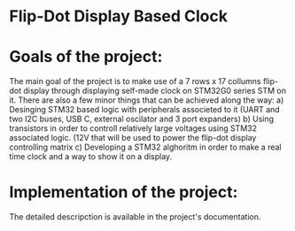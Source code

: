 ﻿# Flip-Dot Display Based Clock
# Goals of the project:
The main goal of the project is to make use of a 7 rows x 17 collumns flip-dot display through displaying self-made clock on STM32G0 series STM on it.
There are also a few minor things that can be achieved along the way: 
a) Desinging STM32 based logic with peripherals associeted to it (UART and two I2C buses, USB C, external oscilator and 3 port expanders) 
b) Using transistors in order to controll relatively large voltages using STM32 associated logic. (12V that will be used to power the flip-dot display controlling matrix
c) Developing a STM32 alghoritm in order to make a real time clock and a way to show it on a display.
# Implementation of the project:
The detailed descripction is available in the project's documentation.
